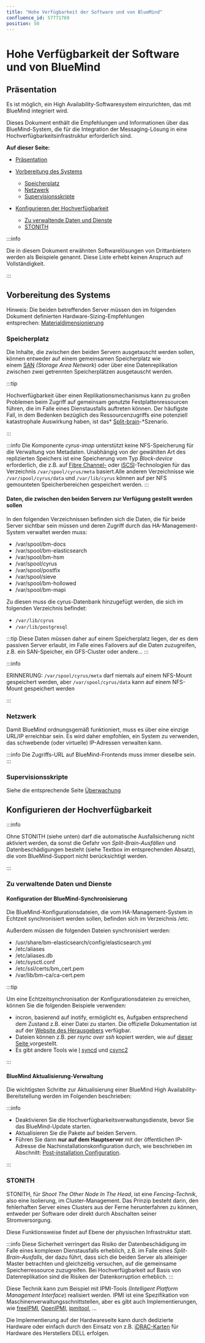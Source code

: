 ```yaml
---
title: "Hohe Verfügbarkeit der Software und von BlueMind"
confluence_id: 57771769
position: 50
---
```

# Hohe Verfügbarkeit der Software und von BlueMind


## Präsentation

Es ist möglich, ein High Availability-Softwaresystem einzurichten, das mit BlueMind integriert wird.

Dieses Dokument enthält die Empfehlungen und Informationen über das BlueMind-System, die für die Integration der Messaging-Lösung in eine Hochverfügbarkeitsinfrastruktur erforderlich sind.


**Auf dieser Seite:** 


 

- [Präsentation](#HautedisponibilitelogicielleetBlueMind-Präsentation)
- [Vorbereitung des Systems](#HautedisponibilitelogicielleetBlueMind-VorbereitungdesSystems)

    - [Speicherplatz](#HautedisponibilitelogicielleetBlueMind-Speicherplatz)
    - [Netzwerk](#HautedisponibilitelogicielleetBlueMind-Netzwerk)
    - [Supervisionsskripte](#HautedisponibilitelogicielleetBlueMind-Supervisionsskripte)

- [Konfigurieren der Hochverfügbarkeit](#HautedisponibilitelogicielleetBlueMind-KonfigurierenderHochverfügbarkeit)

    - [Zu verwaltende Daten und Dienste](#HautedisponibilitelogicielleetBlueMind-ZuverwaltendeDatenundDienste)
    - [STONITH](#HautedisponibilitelogicielleetBlueMind-STONITH)


:::info

Die in diesem Dokument erwähnten Softwarelösungen von Drittanbietern werden als Beispiele genannt. Diese Liste erhebt keinen Anspruch auf Vollständigkeit.

:::

## Vorbereitung des Systems

Hinweis: Die beiden betreffenden Server müssen den im folgenden Dokument definierten Hardware-Sizing-Empfehlungen entsprechen: [Materialdimensionierung](https://forge.bluemind.net/confluence/display/LATEST/Dimensionnement+materiel)

### Speicherplatz

Die Inhalte, die zwischen den beiden Servern ausgetauscht werden sollen, können entweder auf einem gemeinsamen Speicherplatz wie einem [SAN](http://fr.wikipedia.org/wiki/R%C3%A9seau_de_stockage_SAN) *(Storage Area Network*) oder über eine Datenreplikation zwischen zwei getrennten Speicherplätzen ausgetauscht werden.


:::tip

Hochverfügbarkeit über einen Replikationsmechanismus kann zu großen Problemen beim Zugriff auf gemeinsam genutzte Festplattenressourcen führen, die im Falle eines Dienstausfalls auftreten können. Der häufigste Fall, in dem Bedenken bezüglich des Ressourcenzugriffs eine potenziell katastrophale Auswirkung haben, ist das* [Split-brain](http://fr.wikipedia.org/wiki/Split-brain)-*Szenario.

:::


:::info
Die Komponente *cyrus-imap* unterstützt keine NFS-Speicherung für die Verwaltung von Metadaten. Unabhängig von der gewählten Art des replizierten Speichers ist eine Speicherung vom Typ *Block-device* erforderlich, die z.B. auf [Fibre Channel-](http://fr.wikipedia.org/wiki/Fibre_Channel) oder [iSCSI](http://fr.wikipedia.org/wiki/ISCSI)-Technologien für das Verzeichnis `/var/spool/cyrus/meta` basiert.Alle anderen Verzeichnisse wie `/var/spool/cyrus/data` und `/var/lib/cyrus` können auf per NFS gemounteten Speicherbereichen gespeichert werden.
:::

#### Daten, die zwischen den beiden Servern zur Verfügung gestellt werden sollen

In den folgenden Verzeichnissen befinden sich die Daten, die für beide Server sichtbar sein müssen und deren Zugriff durch das HA-Management-System verwaltet werden muss:

- /var/spool/bm-docs
- /var/spool/bm-elasticsearch
- /var/spool/bm-hsm
- /var/spool/cyrus
- /var/spool/postfix
- /var/spool/sieve
- /var/spool/bm-hollowed
- /var/spool/bm-mapi


Zu diesen muss die cyrus-Datenbank hinzugefügt werden, die sich im folgenden Verzeichnis befindet:

- `/var/lib/cyrus`
- `/var/lib/postgresql`


:::tip
Diese Daten müssen daher auf einem Speicherplatz liegen, der es dem passiven Server erlaubt, im Falle eines Failovers auf die Daten zuzugreifen, z.B. ein SAN-Speicher, ein GFS-Cluster oder andere...
:::


:::info

ERINNERUNG: `/var/spool/cyrus/meta` darf niemals auf einem NFS-Mount gespeichert werden, aber `/var/spool/cyrus/data` kann auf einem NFS-Mount gespeichert werden

:::

### Netzwerk

Damit BlueMind ordnungsgemäß funktioniert, muss es über eine einzige URL/IP erreichbar sein. Es wird daher empfohlen, ein System zu verwenden, das schwebende (oder virtuelle) IP-Adressen verwalten kann.


:::info
Die Zugriffs-URL auf BlueMind-Frontends muss immer dieselbe sein.
:::

### Supervisionsskripte

Siehe die entsprechende Seite [Überwachung](/Guide_de_l_administrateur/Supervision/)

## Konfigurieren der Hochverfügbarkeit


:::info

Ohne STONITH (siehe unten) darf die automatische Ausfallsicherung nicht aktiviert werden, da sonst die Gefahr von *Split-Brain-Ausfällen* und Datenbeschädigungen besteht (siehe Textbox im entsprechenden Absatz),     die vom BlueMind-Support nicht berücksichtigt werden.

:::

### Zu verwaltende Daten und Dienste

#### Konfiguration der BlueMind-Synchronisierung

Die BlueMind-Konfigurationsdateien, die vom HA-Management-System in Echtzeit synchronisiert werden sollen, befinden sich im Verzeichnis /etc.

Außerdem müssen die folgenden Dateien synchronisiert werden:

- /usr/share/bm-elasticsearch/config/elasticsearch.yml
- /etc/aliases
- /etc/aliases.db
- /etc/sysctl.conf
- /etc/ssl/certs/bm_cert.pem
- /var/lib/bm-ca/ca-cert.pem


:::tip

Um eine Echtzeitsynchronisation der Konfigurationsdateien zu erreichen, können Sie die folgenden Beispiele verwenden:

- incron, basierend auf inotify, ermöglicht es, Aufgaben entsprechend dem Zustand z.B. einer Datei zu starten. Die offizielle Dokumentation ist auf der [Website des Herausgebers](http://inotify.aiken.cz/) verfügbar.
- Dateien können z.B. per *rsync over ssh* kopiert werden, wie auf [dieser Seite ](http://troy.jdmz.net/rsync/index.html)vorgestellt.
- Es gibt andere Tools wie [l](https://github.com/axkibe/lsyncd) [syncd](https://github.com/axkibe/lsyncd) und [csync2](http://oss.linbit.com/csync2/)


:::

#### BlueMind Aktualisierung-Verwaltung

Die wichtigsten Schritte zur Aktualisierung einer BlueMind High Availability-Bereitstellung werden im Folgenden beschrieben:


:::info

- Deaktivieren Sie die Hochverfügbarkeitsverwaltungsdienste, bevor Sie das BlueMind-Update starten.
- Aktualisieren Sie die Pakete auf beiden Servern.
- Führen Sie dann **nur auf dem Hauptserver** mit der öffentlichen IP-Adresse die Nachinstallationskonfiguration durch, wie beschrieben im Abschnitt: [Post-installation Configuration](https://forge.bluemind.net/confluence/display/LATEST/Configuration+post-installation).


:::

### STONITH

STONITH, für *Shoot The Other Node In The Head*, ist eine *Fencing-Technik*, also eine Isolierung, im Cluster-Management. Das Prinzip besteht darin, den fehlerhaften Server eines Clusters aus der Ferne herunterfahren zu können, entweder per Software oder direkt durch Abschalten seiner Stromversorgung.

Diese Funktionsweise findet auf Ebene der physischen Infrastruktur statt.


:::info
Diese Sicherheit verringert das Risiko der Datenbeschädigung im Falle eines komplexen Dienstausfalls erheblich, z.B. im Falle eines *Split-Brain-Ausfalls*, der dazu führt, dass sich die beiden Server als alleiniger Master betrachten und gleichzeitig versuchen, auf die gemeinsame Speicherressource zuzugreifen. Bei Hochverfügbarkeit auf Basis von Datenreplikation sind die Risiken der Datenkorruption erheblich.
:::

Diese Technik kann zum Beispiel mit IPMI-Tools *(Intelligent Platform Management Interface*) realisiert werden. IPMI ist eine Spezifikation von Maschinenverwaltungsschnittstellen, aber es gibt auch Implementierungen, wie [freeIPMI](http://www.gnu.org/software/freeipmi/), [OpenIPMI](http://openipmi.sourceforge.net/), [ipmitool](http://ipmitool.sourceforge.net/), ...

Die Implementierung auf der Hardwareseite kann durch dedizierte Hardware oder einfach durch den Einsatz von z.B. [iDRAC-Karten](http://en.wikipedia.org/wiki/Dell_DRAC) für Hardware des Herstellers DELL erfolgen.


